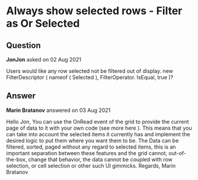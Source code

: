 # Always show selected rows - Filter as Or Selected

## Question

**JonJon** asked on 02 Aug 2021

Users would like any row selected not be filtered out of display. new FilterDescriptor ( nameof ( Selected ), FilterOperator. IsEqual, true )?

## Answer

**Marin Bratanov** answered on 03 Aug 2021

Hello Jon, You can use the OnRead event of the grid to provide the current page of data to it with your own code (see more here ). This means that you can take into account the selected items it currently has and implement the desired logic to put them where you want them to be. The Data can be filtered, sorted, paged without any regard to selected items, this is an important separation between these features and the grid cannot, out-of-the-box, change that behavior, the data cannot be coupled with row selection, or cell selection or other such UI gimmicks. Regards, Marin Bratanov
